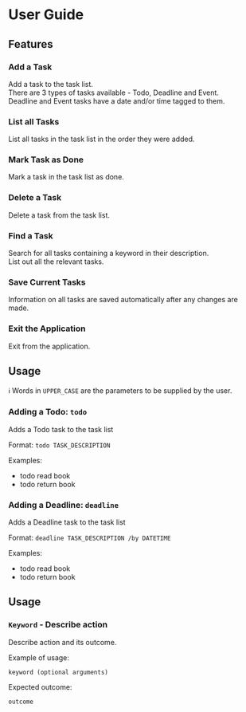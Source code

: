 # User Guide

## Features

### Add a Task
Add a task to the task list.<br>
There are 3 types of tasks available - Todo, Deadline and Event.<br>
Deadline and Event tasks have a date and/or time tagged to them.

### List all Tasks
List all tasks in the task list in the order they were added.

### Mark Task as Done
Mark a task in the task list as done.

### Delete a Task
Delete a task from the task list.

### Find a Task
Search for all tasks containing a keyword in their description.<br>
List out all the relevant tasks.

### Save Current Tasks
Information on all tasks are saved automatically after any changes are made.

### Exit the Application
Exit from the application.

## Usage

<div markdown="block" class="alert alert-info">

:information_source: Words in `UPPER_CASE` are the parameters to be supplied by the user.
  
</div>

### Adding a Todo: `todo`

Adds a Todo task to the task list

Format: `todo TASK_DESCRIPTION`

Examples:
* todo read book
* todo return book

### Adding a Deadline: `deadline`

Adds a Deadline task to the task list

Format: `deadline TASK_DESCRIPTION /by DATETIME`

Examples:
* todo read book
* todo return book



## Usage

### `Keyword` - Describe action

Describe action and its outcome.

Example of usage: 

`keyword (optional arguments)`

Expected outcome:

`outcome`
